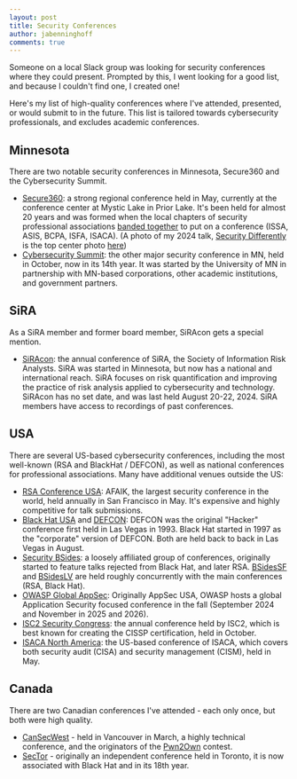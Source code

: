 ```yaml
---
layout: post
title: Security Conferences
author: jabenninghoff
comments: true
---
```

Someone on a local Slack group was looking for security conferences where they could present. Prompted by this, I went looking for a good list, and because I couldn't find one, I created one!

Here's my list of high-quality conferences where I've attended, presented, or would submit to in the future. This list is tailored towards cybersecurity professionals, and excludes academic conferences.

## Minnesota

There are two notable security conferences in Minnesota, Secure360 and the Cybersecurity Summit.

- [Secure360](https://www.secure360.org): a strong regional conference held in May, currently at the conference center at Mystic Lake in Prior Lake. It's been held for almost 20 years and was formed when the local chapters of security professional associations [banded together](https://umsafoundation.org/about/comarketing/) to put on a conference (ISSA, ASIS, BCPA, ISFA, ISACA). (A photo of my 2024 talk, [Security Differently](https://www.information-safety.org/2024/05/15/secure-360-2024/) is the top center photo [here](https://www.secure360.org/event/2025Secure360/home))
- [Cybersecurity Summit](https://www.cybersecuritysummit.org): the other major security conference in MN, held in October, now in its 14th year. It was started by the University of MN in partnership with MN-based corporations, other academic institutions, and government partners.

## SiRA

As a SiRA member and former board member, SiRAcon gets a special mention.

- [SiRAcon](https://societyinforisk.org): the annual conference of SiRA, the Society of Information Risk Analysts. SiRA was started in Minnesota, but now has a national and international reach. SiRA focuses on risk quantification and improving the practice of risk analysis applied to cybersecurity and technology. SiRAcon has no set date, and was last held August 20-22, 2024. SiRA members have access to recordings of past conferences.

## USA

There are several US-based cybersecurity conferences, including the most well-known (RSA and BlackHat / DEFCON), as well as national conferences for professional associations. Many have additional venues outside the US:

- [RSA Conference USA](https://www.rsaconference.com): AFAIK, the largest security conference in the world, held annually in San Francisco in May. It's expensive and highly competitive for talk submissions.
- [Black Hat USA](https://www.blackhat.com) and [DEFCON](https://defcon.org): DEFCON was the original "Hacker" conference first held in Las Vegas in 1993. Black Hat started in 1997 as the "corporate" version of DEFCON. Both are held back to back in Las Vegas in August.
- [Security BSides](https://en.wikipedia.org/wiki/Security_BSides): a loosely affiliated group of conferences, originally started to feature talks rejected from Black Hat, and later RSA. [BSidesSF](https://bsidessf.org) and [BSidesLV](https://bsideslv.org) are held roughly concurrently with the main conferences (RSA, Black Hat).
- [OWASP Global AppSec](https://owasp.org/events/): Originally AppSec USA, OWASP hosts a global Application Security focused conference in the fall (September 2024 and November in 2025 and 2026).
- [ISC2 Security Congress](https://www.isc2.org/professional-development/events): the annual conference held by ISC2, which is best known for creating the CISSP certification, held in October.
- [ISACA North America](https://www.isaca.org/training-and-events/conferences): the US-based conference of ISACA, which covers both security audit (CISA) and security management (CISM), held in May.

## Canada

There are two Canadian conferences I've attended - each only once, but both were high quality.

- [CanSecWest](https://www.secwest.net) - held in Vancouver in March, a highly technical conference, and the originators of the [Pwn2Own](https://en.wikipedia.org/wiki/Pwn2Own) contest.
- [SecTor](https://www.blackhat.com/sector/) - originally an independent conference held in Toronto, it is now associated with Black Hat and in its 18th year.
